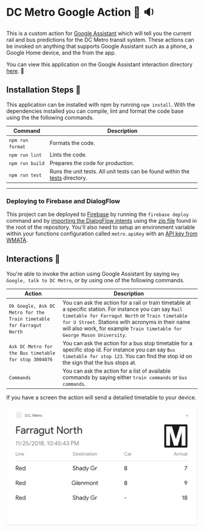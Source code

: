 # DC Metro Google Action 🚉 🔉
This is a custom action for [Google Assistant](https://assistant.google.com/) which will tell you the current rail and bus predictions for the DC Metro transit system. These actions can be invoked on anything that supports Google Assistant such as a phone, a Google Home device, and the from the app.

You can view this application on the Google Assistant interaction directory [here](https://jamesiv.es). 📡

## Installation Steps 💽
This application can be installed with npm by running `npm install`. With the dependencies installed you can compile, lint and format the code base using the the following commands.

| Command | Description |
| ------------- | ------------- |
| `npm run format` | Formats the code. |
| `npm run lint` | Lints the code. |
| `npm run build` | Prepares the code for production. |
| `npm run test` | Runs the unit tests. All unit tests can be found within the [tests](functions/src/tests) directory. |

---

### Deploying to Firebase and DialogFlow
This project can be deployed to [Firebase](https://firebase.google.com/) by running the `firebase deploy` command and by [importing the DialogFlow intents](https://dialogflow.com/docs/agents/export-import-restore) using the [zip file](DC-Metro.zip) found in the root of the repository. You'll also need to setup an environment variable within your functions configuration called `metro.apiKey` with an [API key from WMATA](https://developer.wmata.com/).


## Interactions 💬
You're able to invoke the action using Google Assistant by saying `Hey Google, talk to DC Metro`, or by using one of the following commands.

| Action | Description |
| ------------- | ------------- |
| `Ok Google, Ask DC Metro for the Train timetable for Farragut North`  | You can ask the action for a rail or train timetable at a specific station. For instance you can say `Rail timetable for Farragut North` or `Train timetable for U Street`. Stations with acronyms in their name will also work, for example `Train timetable for George Mason University`. |
| `Ask DC Metro for the Bus timetable for stop 3004076`  | You can ask the action for a bus stop timetable for a specific stop id. For instance you can say `Bus timetable for stop 123`. You can find the stop id on the sign that the bus stops at. |
| `Commands`  | You can ask the action for a list of available commands by saying either `train commands` or `bus commands`.  |

If you have a screen the action will send a detailed timetable to your device.

![Screenshot](assets/screenshot.png)
